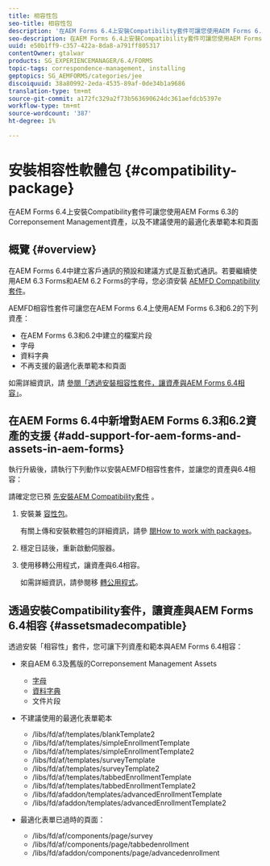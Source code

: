 ```yaml
---
title: 相容性包
seo-title: 相容性包
description: '在AEM Forms 6.4上安裝Compatibility套件可讓您使用AEM Forms 6.3的Correponsement Management資產，以及不建議使用的最適化表單範本和頁面 '
seo-description: 在AEM Forms 6.4上安裝Compatibility套件可讓您使用AEM Forms 6.3的Correponsement Management資產，以及不建議使用的最適化表單範本和頁面
uuid: e50b1ff9-c357-422a-8da8-a791ff805317
contentOwner: gtalwar
products: SG_EXPERIENCEMANAGER/6.4/FORMS
topic-tags: correspondence-management, installing
geptopics: SG_AEMFORMS/categories/jee
discoiquuid: 38a80992-2eda-4535-89af-0de34b1a9686
translation-type: tm+mt
source-git-commit: a172fc329a2f73b563690624dc361aefdcb5397e
workflow-type: tm+mt
source-wordcount: '387'
ht-degree: 1%

---
```



# 安裝相容性軟體包 {#compatibility-package}

在AEM Forms 6.4上安裝Compatibility套件可讓您使用AEM Forms 6.3的Correponsement Management資產，以及不建議使用的最適化表單範本和頁面

## 概覽 {#overview}

在AEM Forms 6.4中建立客戶通訊的預設和建議方式是互動式通訊。若要繼續使用AEM 6.3 Forms和AEM 6.2 Forms的字母，您必須安裝 [AEMFD Compatibility套件](https://www.adobeaemcloud.com/content/marketplace/marketplaceProxy.html?packagePath=/content/companies/public/adobe/packages/cq640/fd/AEM-FORMS-6.4-COMPAT)。

AEMFD相容性套件可讓您在AEM Forms 6.4上使用AEM Forms 6.3和6.2的下列資產：

* 在AEM Forms 6.3和6.2中建立的檔案片段
* 字母
* 資料字典
* 不再支援的最適化表單範本和頁面

如需詳細資訊，請 [參閱「透過安裝相容性套件，讓資產與AEM Forms 6.4相容」](/help/forms/using/compatibility-package.md#assetsmadecompatible)。

## 在AEM Forms 6.4中新增對AEM Forms 6.3和6.2資產的支援 {#add-support-for-aem-forms-and-assets-in-aem-forms}

執行升級後，請執行下列動作以安裝AEMFD相容性套件，並讓您的資產與6.4相容：

請確定您已預 [先安裝AEM Compatibility套件](/help/sites-deploying/backward-compatibility.md) 。

1. 安裝兼 [容性包](https://www.adobeaemcloud.com/content/marketplace/marketplaceProxy.html?packagePath=/content/companies/public/adobe/packages/cq640/fd/AEM-FORMS-6.4-COMPAT)。

   有關上傳和安裝軟體包的詳細資訊，請參 [閱How to work with packages](/help/sites-administering/package-manager.md)。

1. 穩定日誌後，重新啟動伺服器。
1. 使用移轉公用程式，讓資產與6.4相容。

   如需詳細資訊，請參閱移 [轉公用程式](/help/forms/using/migration-utility.md)。

## 透過安裝Compatibility套件，讓資產與AEM Forms 6.4相容 {#assetsmadecompatible}

透過安裝「相容性」套件，您可讓下列資產和範本與AEM Forms 6.4相容：

* 來自AEM 6.3及舊版的Correponsement Management Assets

   * [字母](/help/forms/using/create-letter.md)
   * [資料字典](/help/forms/using/data-dictionary.md)
   * 文件片段

* 不建議使用的最適化表單範本

   * /libs/fd/af/templates/blankTemplate2
   * /libs/fd/af/templates/simpleEnrollmentTemplate
   * /libs/fd/af/templates/simpleEnrollmentTemplate2
   * /libs/fd/af/templates/surveyTemplate
   * /libs/fd/af/templates/surveyTemplate2
   * /libs/fd/af/templates/tabbedEnrollmentTemplate
   * /libs/fd/af/templates/tabbedEnrollmentTemplate2
   * /libs/fd/afaddon/templates/advancedEnrollmentTemplate
   * /libs/fd/afaddon/templates/advancedEnrollmentTemplate2

* 最適化表單已過時的頁面：

   * /libs/fd/af/components/page/survey
   * /libs/fd/af/components/page/tabbedenrollment
   * /libs/fd/afaddon/components/page/advancedenrollment

